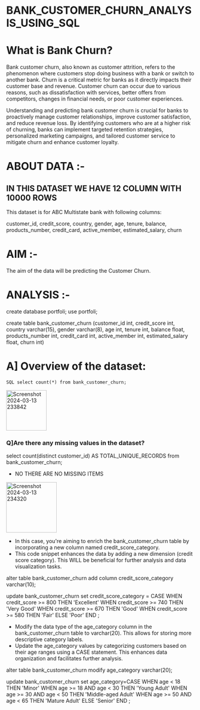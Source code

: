 # BANK_CUSTOMER_CHURN_ANALYSIS_USING_SQL

# What is Bank Churn?

Bank customer churn, also known as customer attrition, refers to the phenomenon where customers stop doing business with a bank or switch to another bank. Churn is a critical metric for banks as it directly impacts their customer base and revenue. Customer churn can occur due to various reasons, such as dissatisfaction with services, better offers from competitors, changes in financial needs, or poor customer experiences.

Understanding and predicting bank customer churn is crucial for banks to proactively manage customer relationships, improve customer satisfaction, and reduce revenue loss. By identifying customers who are at a higher risk of churning, banks can implement targeted retention strategies, personalized marketing campaigns, and tailored customer service to mitigate churn and enhance customer loyalty.

# ABOUT DATA :-

## IN THIS  DATASET WE HAVE 12 COLUMN WITH 10000 ROWS

This dataset is for ABC Multistate bank with following columns:

customer_id,
credit_score,
country,
gender,
age,
tenure,
balance,
products_number,
credit_card,
active_member,
estimated_salary,
churn

# AIM :-

The aim of the data will be predicting the Customer Churn.

# ANALYSIS :-

create database portfoli;
use portfoli;

create table bank_customer_churn 
(customer_id int,
credit_score int,
country varchar(15),
gender varchar(8),
age int,
tenure int,
balance float,
products_number int,
credit_card int,
active_member int,
estimated_salary float,
churn int)

# A] Overview of the dataset:
``SQL
select count(*) from bank_customer_churn;``

<img width="108" alt="Screenshot 2024-03-13 233842" src="https://github.com/nitish4393/BANK_CUSTOMER_CHURN_ANALYSIS_USING_SQL/assets/120879393/2f37a04c-9f11-48fd-8c6e-ef9ee979fd44">

### Q]Are there any missing values in the dataset?

 select count(distinct customer_id) AS TOTAL_UNIQUE_RECORDS
 from bank_customer_churn;
  
   - NO THERE ARE NO MISSING ITEMS
<img width="135" alt="Screenshot 2024-03-13 234320" src="https://github.com/nitish4393/BANK_CUSTOMER_CHURN_ANALYSIS_USING_SQL/assets/120879393/92e871f8-2ab4-42c9-a0bf-243befbada1b">

  - In this case, you're aiming to enrich the bank_customer_churn table by incorporating a new column named credit_score_category.
  - This code snippet enhances the data by adding a new dimension (credit score category). This WILL be beneficial for further analysis and data visualization tasks.

alter table bank_customer_churn
add column credit_score_category varchar(10);

update bank_customer_churn
set credit_score_category = CASE
    WHEN credit_score >= 800 THEN 'Excellent'
    WHEN credit_score >= 740 THEN 'Very Good'
    WHEN credit_score >= 670 THEN 'Good'
    WHEN credit_score >= 580 THEN 'Fair'
    ELSE 'Poor'
  END ;

  - Modify the data type of the age_category column in the bank_customer_churn table to varchar(20). This allows for storing more descriptive category labels.
  - Update the age_category values by categorizing customers based on their age ranges using a CASE statement. This enhances data organization and facilitates further analysis.
  
alter table bank_customer_churn
modify age_category varchar(20);


update bank_customer_churn
set age_category=CASE
    WHEN age < 18 THEN 'Minor'
    WHEN age >= 18 AND age < 30 THEN 'Young Adult'
    WHEN age >= 30 AND age < 50 THEN 'Middle-aged Adult'
    WHEN age >= 50 AND age < 65 THEN 'Mature Adult'
    ELSE 'Senior'
  END ;
  






